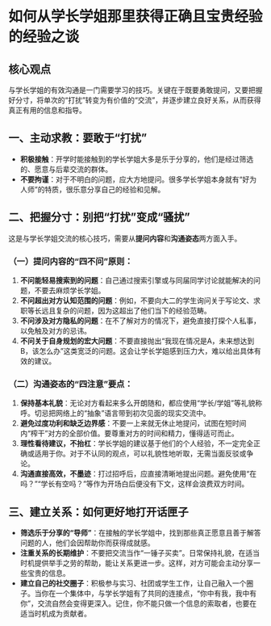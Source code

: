 # 如何从学长学姐那里获得正确且宝贵经验的经验之谈

## **核心观点**

与学长学姐的有效沟通是一门需要学习的技巧。关键在于既要勇敢提问，又要把握好分寸，将单次的“打扰”转变为有价值的“交流”，并逐步建立良好关系，从而获得真正有用的信息和指导。

## **一、主动求教：要敢于“打扰”**

*   **积极接触**：开学时能接触到的学长学姐大多是乐于分享的，他们是经过筛选的、愿意与后辈交流的群体。
*   **不要拘谨**：对于不明白的问题，应大方地提问。很多学长学姐本身就有“好为人师”的特质，很乐意分享自己的经验和见解。

## **二、把握分寸：别把“打扰”变成“骚扰”**

这是与学长学姐交流的核心技巧，需要从**提问内容**和**沟通姿态**两方面入手。

### **（一）提问内容的“四不问”原则：**

1.  **不问能轻易搜索到的问题**：自己通过搜索引擎或与同届同学讨论就能解决的问题，不要去麻烦学长学姐。
2.  **不问超出对方认知范围的问题**：例如，不要向大二的学生询问关于写论文、求职等长远且复杂的问题，因为这超出了他们当下的经验范畴。
3.  **不问涉及对方隐私的问题**：在不了解对方的情况下，避免直接打探个人私事，以免触及对方的忌讳。
4.  **不问关于自身规划的宏大问题**：不要直接抛出“我现在情况是A，未来想达到B，该怎么办”这类宽泛的问题。这会让学长学姐感到压力大，难以给出具体有效的建议。

### **（二）沟通姿态的“四注意”要点：**

1.  **保持基本礼貌**：无论对方看起来多么开朗随和，都应使用“学长/学姐”等礼貌称呼。切忌把网络上的“抽象”语言带到初次见面的现实交流中。
2.  **避免过度功利和缺乏边界感**：不要一上来就无休止地提问，试图在短时间内“榨干”对方的全部价值。要尊重对方的时间和精力，懂得适可而止。
3.  **理性看待建议，不抬杠**：学长学姐的建议基于他们的个人经验，不一定完全正确或适用于你。对于不认同的观点，可以礼貌性地听取，无需当面反驳或争论。
4.  **沟通直接高效，不墨迹**：打过招呼后，应直接清晰地提出问题。避免使用“在吗？”“学长有空吗？”等作为开场白后便没有下文，这样会浪费双方时间。

## **三、建立关系：如何更好地打开话匣子**

*   **筛选乐于分享的“导师”**：在接触的学长学姐中，找到那些真正愿意且善于解答问题的人，他们会因帮助你而获得成就感。
*   **注重关系的长期维护**：不要把交流当作“一锤子买卖”。日常保持礼貌，在适当时机提供举手之劳的帮助，能让关系更进一步。这样，对方可能会主动分享一些宝贵的信息。
*   **建立自己的社交圈子**：积极参与实习、社团或学生工作，让自己融入一个圈子。当你在一个集体中，与学长学姐有了共同的连接点，“你中有我，我中有你”，交流自然会变得更深入。记住，你不能只做一个信息的索取者，也要在适当时机成为贡献者。